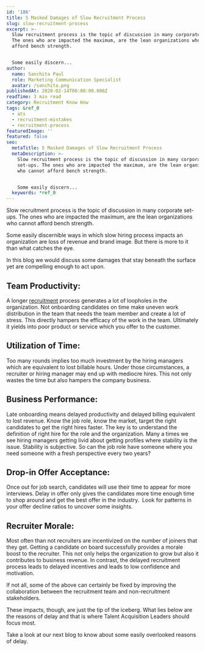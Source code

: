 ```yaml
---
id: '186'
title: 5 Masked Damages of Slow Recruitment Process
slug: slow-recruitment-process
excerpt: >-
  Slow recruitment process is the topic of discussion in many corporate set-ups.
  The ones who are impacted the maximum, are the lean organizations who cannot
  afford bench strength.


  Some easily discern...
author:
  name: Sanchita Paul
  role: Marketing Communication Specialist
  avatar: /sanchita.png
publishedAt: 2020-02-14T00:00:00.000Z
readTime: 3 min read
category: Recruitment Know How
tags: &ref_0
  - ats
  - recruitment-mistakes
  - recruitment-process
featuredImage: ''
featured: false
seo:
  metaTitle: 5 Masked Damages of Slow Recruitment Process
  metaDescription: >-
    Slow recruitment process is the topic of discussion in many corporate
    set-ups. The ones who are impacted the maximum, are the lean organizations
    who cannot afford bench strength.


    Some easily discern...
  keywords: *ref_0
---
```


Slow recruitment process is the topic of discussion in many corporate set-ups. The ones who are impacted the maximum, are the lean organizations who cannot afford bench strength.

Some easily discernible ways in which slow hiring process impacts an organization are loss of revenue and brand image. But there is more to it than what catches the eye.

In this blog we would discuss some damages that stay beneath the surface yet are compelling enough to act upon.

<!--more-->

## **Team Productivity:** 

A longer [recruitment](https://www.thetalentpool.ai/recruitment-management-software-benefits) process generates a lot of loopholes in the organization. Not onboarding candidates on time make uneven work distribution in the team that needs the team member and create a lot of stress. This directly hampers the efficacy of the work in the team. Ultimately it yields into poor product or service which you offer to the customer.

## **Utilization of Time:** 

Too many rounds implies too much investment by the hiring managers which are equivalent to lost billable hours. Under those circumstances, a recruiter or hiring manager may end up with mediocre hires. This not only wastes the time but also hampers the company business.

## **Business Performance:** 

Late onboarding means delayed productivity and delayed billing equivalent to lost revenue. Know the job role, know the market, target the right candidates to get the right hires faster. The key is to understand the definition of right hire for the role and the organization. Many a times we see hiring managers getting livid about getting profiles where stability is the issue. Stability is subjective. So can the job role have someone where you need someone with a fresh perspective every two years?

## **Drop-in Offer Acceptance**: 

Once out for job search, candidates will use their time to appear for more interviews. Delay in offer only gives the candidates more time enough time to shop around and get the best offer in the industry.  Look for patterns in your offer decline ratios to uncover some insights.

## **Recruiter Morale:** 

Most often than not recruiters are incentivized on the number of joiners that they get. Getting a candidate on board successfully provides a morale boost to the recruiter. This not only helps the organization to grow but also it contributes to business revenue. In contrast, the delayed recruitment process leads to delayed incentives and leads to low confidence and motivation.

If not all, some of the above can certainly be fixed by improving the collaboration between the recruitment team and non-recruitment stakeholders.

These impacts, though, are just the tip of the iceberg. What lies below are the reasons of delay and that is where Talent Acquisition Leaders should focus most. 

Take a look at our next blog to know about some easily overlooked reasons of delay.

